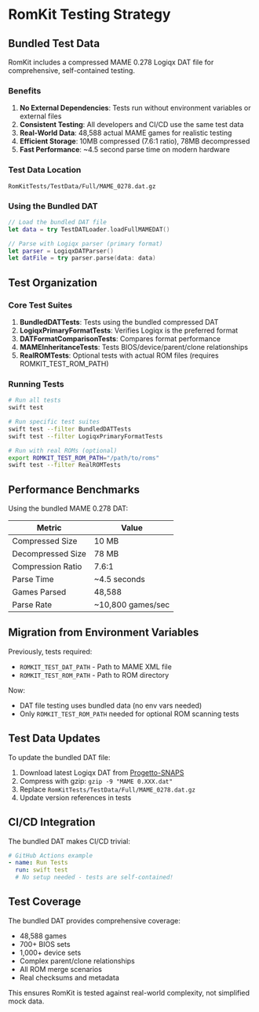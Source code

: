 # RomKit Testing Strategy

## Bundled Test Data

RomKit includes a compressed MAME 0.278 Logiqx DAT file for comprehensive, self-contained testing.

### Benefits

1. **No External Dependencies**: Tests run without environment variables or external files
2. **Consistent Testing**: All developers and CI/CD use the same test data
3. **Real-World Data**: 48,588 actual MAME games for realistic testing
4. **Efficient Storage**: 10MB compressed (7.6:1 ratio), 78MB decompressed
5. **Fast Performance**: ~4.5 second parse time on modern hardware

### Test Data Location

```
RomKitTests/TestData/Full/MAME_0278.dat.gz
```

### Using the Bundled DAT

```swift
// Load the bundled DAT file
let data = try TestDATLoader.loadFullMAMEDAT()

// Parse with Logiqx parser (primary format)
let parser = LogiqxDATParser()
let datFile = try parser.parse(data: data)
```

## Test Organization

### Core Test Suites

1. **BundledDATTests**: Tests using the bundled compressed DAT
2. **LogiqxPrimaryFormatTests**: Verifies Logiqx is the preferred format
3. **DATFormatComparisonTests**: Compares format performance
4. **MAMEInheritanceTests**: Tests BIOS/device/parent/clone relationships
5. **RealROMTests**: Optional tests with actual ROM files (requires ROMKIT_TEST_ROM_PATH)

### Running Tests

```bash
# Run all tests
swift test

# Run specific test suites
swift test --filter BundledDATTests
swift test --filter LogiqxPrimaryFormatTests

# Run with real ROMs (optional)
export ROMKIT_TEST_ROM_PATH="/path/to/roms"
swift test --filter RealROMTests
```

## Performance Benchmarks

Using the bundled MAME 0.278 DAT:

| Metric | Value |
|--------|-------|
| Compressed Size | 10 MB |
| Decompressed Size | 78 MB |
| Compression Ratio | 7.6:1 |
| Parse Time | ~4.5 seconds |
| Games Parsed | 48,588 |
| Parse Rate | ~10,800 games/sec |

## Migration from Environment Variables

Previously, tests required:
- `ROMKIT_TEST_DAT_PATH` - Path to MAME XML file
- `ROMKIT_TEST_ROM_PATH` - Path to ROM directory

Now:
- DAT file testing uses bundled data (no env vars needed)
- Only `ROMKIT_TEST_ROM_PATH` needed for optional ROM scanning tests

## Test Data Updates

To update the bundled DAT file:

1. Download latest Logiqx DAT from [Progetto-SNAPS](https://www.progettosnaps.net/dats/)
2. Compress with gzip: `gzip -9 "MAME 0.XXX.dat"`
3. Replace `RomKitTests/TestData/Full/MAME_0278.dat.gz`
4. Update version references in tests

## CI/CD Integration

The bundled DAT makes CI/CD trivial:

```yaml
# GitHub Actions example
- name: Run Tests
  run: swift test
  # No setup needed - tests are self-contained!
```

## Test Coverage

The bundled DAT provides comprehensive coverage:

- 48,588 games
- 700+ BIOS sets
- 1,000+ device sets
- Complex parent/clone relationships
- All ROM merge scenarios
- Real checksums and metadata

This ensures RomKit is tested against real-world complexity, not simplified mock data.